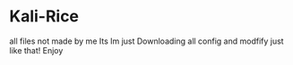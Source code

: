 # Kali-Rice
all files not made by me Its Im just Downloading all config and modfify just like that!
Enjoy
